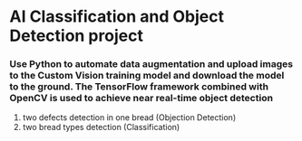 # AI Classification and Object Detection project #

### Use Python to automate data augmentation and upload images to the Custom Vision training model and download the model to the ground. The TensorFlow framework combined with OpenCV is used to achieve near real-time object detection ###

1. two defects detection in one bread (Objection Detection)
2. two bread types detection (Classification)
